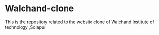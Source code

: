 # Walchand-clone
This is the repository related to the website clone of Walchand Institute of technology ,Solapur 
